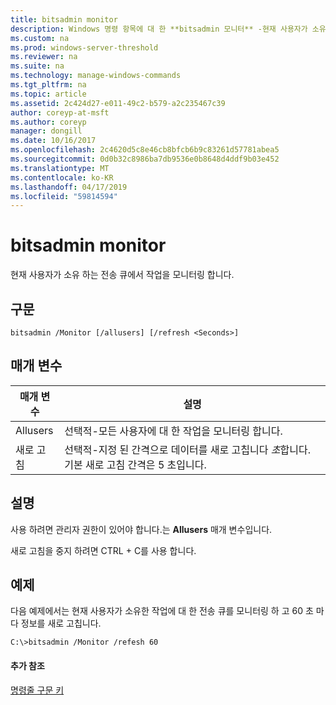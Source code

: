 ```yaml
---
title: bitsadmin monitor
description: Windows 명령 항목에 대 한 **bitsadmin 모니터** -현재 사용자가 소유 하는 전송 큐에서 작업을 모니터링 합니다.
ms.custom: na
ms.prod: windows-server-threshold
ms.reviewer: na
ms.suite: na
ms.technology: manage-windows-commands
ms.tgt_pltfrm: na
ms.topic: article
ms.assetid: 2c424d27-e011-49c2-b579-a2c235467c39
author: coreyp-at-msft
ms.author: coreyp
manager: dongill
ms.date: 10/16/2017
ms.openlocfilehash: 2c4620d5c8e46cb8bfcb6b9c83261d57781abea5
ms.sourcegitcommit: 0d0b32c8986ba7db9536e0b8648d4ddf9b03e452
ms.translationtype: MT
ms.contentlocale: ko-KR
ms.lasthandoff: 04/17/2019
ms.locfileid: "59814594"
---
```

# <a name="bitsadmin-monitor"></a>bitsadmin monitor



현재 사용자가 소유 하는 전송 큐에서 작업을 모니터링 합니다.

## <a name="syntax"></a>구문

```
bitsadmin /Monitor [/allusers] [/refresh <Seconds>]
```

## <a name="parameters"></a>매개 변수

|매개 변수|설명|
|---------|-----------|
|Allusers|선택적-모든 사용자에 대 한 작업을 모니터링 합니다.|
|새로 고침|선택적-지정 된 간격으로 데이터를 새로 고칩니다 *초*합니다. 기본 새로 고침 간격은 5 초입니다.|

## <a name="remarks"></a>설명

사용 하려면 관리자 권한이 있어야 합니다.는 **Allusers** 매개 변수입니다.

새로 고침을 중지 하려면 CTRL + C를 사용 합니다.

## <a name="BKMK_examples"></a>예제

다음 예제에서는 현재 사용자가 소유한 작업에 대 한 전송 큐를 모니터링 하 고 60 초 마다 정보를 새로 고칩니다.
```
C:\>bitsadmin /Monitor /refesh 60
```

#### <a name="additional-references"></a>추가 참조

[명령줄 구문 키](command-line-syntax-key.md)